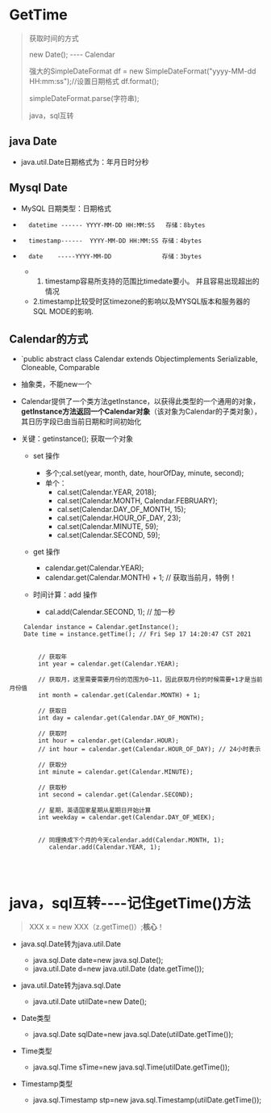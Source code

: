 # GetTime
> 获取时间的方式
> 
> new Date();  ---- Calendar
> 
> 
> 强大的SimpleDateFormat df = new SimpleDateFormat("yyyy-MM-dd HH:mm:ss");//设置日期格式 df.format();
> 
> simpleDateFormat.parse(字符串);
> 
> java，sql互转
> 



## java Date 
- java.util.Date日期格式为：年月日时分秒



## Mysql Date
- MySQL 日期类型：日期格式
-       datetime ------ YYYY-MM-DD HH:MM:SS   存储：8bytes
-       timestamp------  YYYY-MM-DD HH:MM:SS 存储：4bytes
-       date    -----YYYY-MM-DD              存储：3bytes
  - 1. timestamp容易所支持的范围比timedate要小。 并且容易出现超出的情况
  - 2.timestamp比较受时区timezone的影响以及MYSQL版本和服务器的SQL MODE的影响.

## Calendar的方式
- `public abstract class Calendar extends Objectimplements Serializable, Cloneable, Comparable<Calendar>
- 抽象类，不能new一个
- Calendar提供了一个类方法getInstance，以获得此类型的一个通用的对象，
  **getInstance方法返回一个Calendar对象**（该对象为Calendar的子类对象），其日历字段已由当前日期和时间初始化
  
- 关键：getinstance(); 获取一个对象
  - set 操作 
    - 多个;cal.set(year, month, date, hourOfDay, minute, second);
    - 单个：
      - cal.set(Calendar.YEAR, 2018);
      - cal.set(Calendar.MONTH, Calendar.FEBRUARY);
      - cal.set(Calendar.DAY_OF_MONTH, 15);
      - cal.set(Calendar.HOUR_OF_DAY, 23);
      - cal.set(Calendar.MINUTE, 59);
      - cal.set(Calendar.SECOND, 59);
    
  - get 操作
    - calendar.get(Calendar.YEAR);
    - calendar.get(Calendar.MONTH) + 1;  // 获取当前月，特例！
    
  - 时间计算：add 操作
    -  cal.add(Calendar.SECOND, 1); // 加一秒
  

```
    Calendar instance = Calendar.getInstance();
    Date time = instance.getTime(); // Fri Sep 17 14:20:47 CST 2021
    
    
    	// 获取年
        int year = calendar.get(Calendar.YEAR);

        // 获取月，这里需要需要月份的范围为0~11，因此获取月份的时候需要+1才是当前月份值
        int month = calendar.get(Calendar.MONTH) + 1;

        // 获取日
        int day = calendar.get(Calendar.DAY_OF_MONTH);

        // 获取时
        int hour = calendar.get(Calendar.HOUR);
        // int hour = calendar.get(Calendar.HOUR_OF_DAY); // 24小时表示

        // 获取分
        int minute = calendar.get(Calendar.MINUTE);

        // 获取秒
        int second = calendar.get(Calendar.SECOND);

        // 星期，英语国家星期从星期日开始计算
        int weekday = calendar.get(Calendar.DAY_OF_WEEK);
        
        
        // 同理换成下个月的今天calendar.add(Calendar.MONTH, 1);
           calendar.add(Calendar.YEAR, 1);
    
    
    

```
  
        



# java，sql互转----记住getTime()方法    
> XXX x = new XXX（z.getTime()）;**核心**！



- java.sql.Date转为java.util.Date
  - java.sql.Date date=new java.sql.Date();
  - java.util.Date d=new java.util.Date (date.getTime());
  
- java.util.Date转为java.sql.Date
  - java.util.Date utilDate=new Date();
- Date类型    
  - java.sql.Date sqlDate=new java.sql.Date(utilDate.getTime());
- Time类型
  - java.sql.Time sTime=new java.sql.Time(utilDate.getTime());
- Timestamp类型    
  - java.sql.Timestamp stp=new java.sql.Timestamp(utilDate.getTime());







